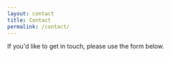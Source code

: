 ```yaml
---
layout: contact
title: Contact
permalink: /contact/
---
```



If you'd like to get in touch, please use the form below.
